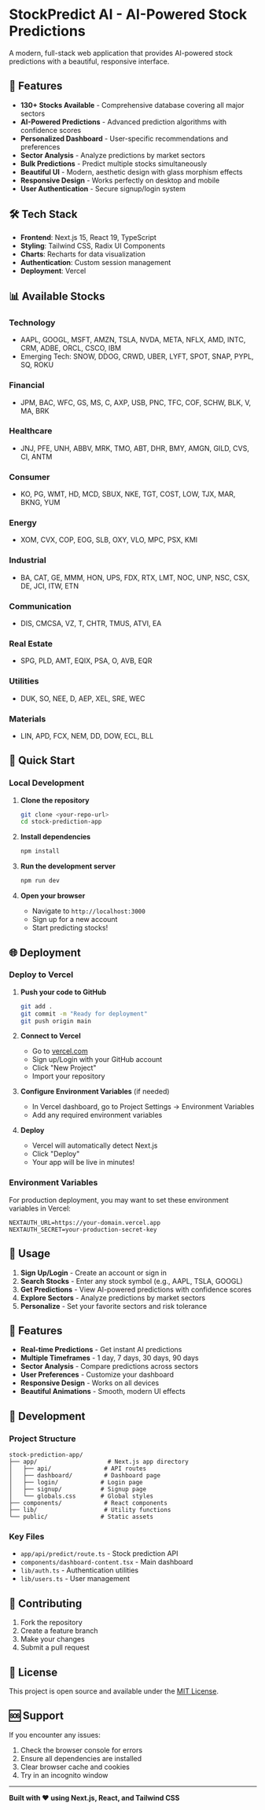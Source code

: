 # StockPredict AI - AI-Powered Stock Predictions

A modern, full-stack web application that provides AI-powered stock predictions with a beautiful, responsive interface.

## 🚀 Features

- **130+ Stocks Available** - Comprehensive database covering all major sectors
- **AI-Powered Predictions** - Advanced prediction algorithms with confidence scores
- **Personalized Dashboard** - User-specific recommendations and preferences
- **Sector Analysis** - Analyze predictions by market sectors
- **Bulk Predictions** - Predict multiple stocks simultaneously
- **Beautiful UI** - Modern, aesthetic design with glass morphism effects
- **Responsive Design** - Works perfectly on desktop and mobile
- **User Authentication** - Secure signup/login system

## 🛠️ Tech Stack

- **Frontend**: Next.js 15, React 19, TypeScript
- **Styling**: Tailwind CSS, Radix UI Components
- **Charts**: Recharts for data visualization
- **Authentication**: Custom session management
- **Deployment**: Vercel

## 📊 Available Stocks

### Technology
- AAPL, GOOGL, MSFT, AMZN, TSLA, NVDA, META, NFLX, AMD, INTC, CRM, ADBE, ORCL, CSCO, IBM
- Emerging Tech: SNOW, DDOG, CRWD, UBER, LYFT, SPOT, SNAP, PYPL, SQ, ROKU

### Financial
- JPM, BAC, WFC, GS, MS, C, AXP, USB, PNC, TFC, COF, SCHW, BLK, V, MA, BRK

### Healthcare
- JNJ, PFE, UNH, ABBV, MRK, TMO, ABT, DHR, BMY, AMGN, GILD, CVS, CI, ANTM

### Consumer
- KO, PG, WMT, HD, MCD, SBUX, NKE, TGT, COST, LOW, TJX, MAR, BKNG, YUM

### Energy
- XOM, CVX, COP, EOG, SLB, OXY, VLO, MPC, PSX, KMI

### Industrial
- BA, CAT, GE, MMM, HON, UPS, FDX, RTX, LMT, NOC, UNP, NSC, CSX, DE, JCI, ITW, ETN

### Communication
- DIS, CMCSA, VZ, T, CHTR, TMUS, ATVI, EA

### Real Estate
- SPG, PLD, AMT, EQIX, PSA, O, AVB, EQR

### Utilities
- DUK, SO, NEE, D, AEP, XEL, SRE, WEC

### Materials
- LIN, APD, FCX, NEM, DD, DOW, ECL, BLL

## 🚀 Quick Start

### Local Development

1. **Clone the repository**
   ```bash
   git clone <your-repo-url>
   cd stock-prediction-app
   ```

2. **Install dependencies**
   ```bash
   npm install
   ```

3. **Run the development server**
   ```bash
   npm run dev
   ```

4. **Open your browser**
   - Navigate to `http://localhost:3000`
   - Sign up for a new account
   - Start predicting stocks!

## 🌐 Deployment

### Deploy to Vercel

1. **Push your code to GitHub**
   ```bash
   git add .
   git commit -m "Ready for deployment"
   git push origin main
   ```

2. **Connect to Vercel**
   - Go to [vercel.com](https://vercel.com)
   - Sign up/Login with your GitHub account
   - Click "New Project"
   - Import your repository

3. **Configure Environment Variables** (if needed)
   - In Vercel dashboard, go to Project Settings → Environment Variables
   - Add any required environment variables

4. **Deploy**
   - Vercel will automatically detect Next.js
   - Click "Deploy"
   - Your app will be live in minutes!

### Environment Variables

For production deployment, you may want to set these environment variables in Vercel:

```env
NEXTAUTH_URL=https://your-domain.vercel.app
NEXTAUTH_SECRET=your-production-secret-key
```

## 📱 Usage

1. **Sign Up/Login** - Create an account or sign in
2. **Search Stocks** - Enter any stock symbol (e.g., AAPL, TSLA, GOOGL)
3. **Get Predictions** - View AI-powered predictions with confidence scores
4. **Explore Sectors** - Analyze predictions by market sectors
5. **Personalize** - Set your favorite sectors and risk tolerance

## 🎨 Features

- **Real-time Predictions** - Get instant AI predictions
- **Multiple Timeframes** - 1 day, 7 days, 30 days, 90 days
- **Sector Analysis** - Compare predictions across sectors
- **User Preferences** - Customize your dashboard
- **Responsive Design** - Works on all devices
- **Beautiful Animations** - Smooth, modern UI effects

## 🔧 Development

### Project Structure

```
stock-prediction-app/
├── app/                    # Next.js app directory
│   ├── api/               # API routes
│   ├── dashboard/         # Dashboard page
│   ├── login/            # Login page
│   ├── signup/           # Signup page
│   └── globals.css       # Global styles
├── components/            # React components
├── lib/                   # Utility functions
└── public/               # Static assets
```

### Key Files

- `app/api/predict/route.ts` - Stock prediction API
- `components/dashboard-content.tsx` - Main dashboard
- `lib/auth.ts` - Authentication utilities
- `lib/users.ts` - User management

## 🤝 Contributing

1. Fork the repository
2. Create a feature branch
3. Make your changes
4. Submit a pull request

## 📄 License

This project is open source and available under the [MIT License](LICENSE).

## 🆘 Support

If you encounter any issues:

1. Check the browser console for errors
2. Ensure all dependencies are installed
3. Clear browser cache and cookies
4. Try in an incognito window

---

**Built with ❤️ using Next.js, React, and Tailwind CSS** 